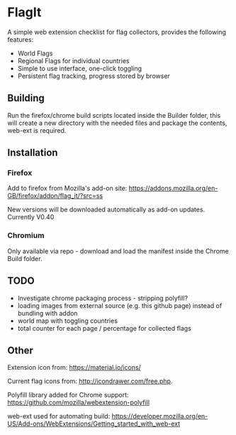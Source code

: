 # FlagIt

A simple web extension checklist for flag collectors, provides the following features:

- World Flags
- Regional Flags for individual countries
- Simple to use interface, one-click toggling
- Persistent flag tracking, progress stored by browser

## Building

Run the firefox/chrome build scripts located inside the Builder folder, this will create a new directory with the needed files and package the contents, web-ext is required.

## Installation

### Firefox 

Add to firefox from Mozilla's add-on site: https://addons.mozilla.org/en-GB/firefox/addon/flag_it/?src=ss

New versions will be downloaded automatically as add-on updates. Currently V0.40

### Chromium

Only available via repo - download and load the manifest inside the Chrome Build folder.


## TODO
- Investigate chrome packaging process - stripping polyfill?
- loading images from external source (e.g. this github page) instead of bundling with addon
- world map with toggling countries
- total counter for each page / percentage for collected flags


## Other

Extension icon from: https://material.io/icons/

Current flag icons from: http://icondrawer.com/free.php.

Polyfill library added for Chrome support: https://github.com/mozilla/webextension-polyfill

web-ext used for automating build: https://developer.mozilla.org/en-US/Add-ons/WebExtensions/Getting_started_with_web-ext
